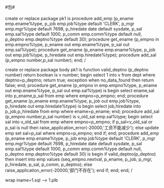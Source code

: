 ####
#包#
####
create or replace package pk1
is
procedure add_emp
(p_ename emp.ename%type,
p_job emp.job%type default 'CLERK',
p_mgr emp.mgr%type default 7698,
p_hiredate date default sysdate,
p_sal emp.sal%type default 1000,
p_comm emp.comm%type default null,
p_deptno emp.deptno%type default 30);
procedure get_ename
(p_empno in emp.empno%type,
p_ename out emp.ename%type,
p_sal out emp.sal%type);
procedure get_ename
(p_ename emp.ename%type,
p_job out emp.job%type,
p_hiredate out emp.hiredate%type);
procedure add_sal
(p_empno number,p_sal number);
end;
/

create or replace package body pk1
is
function valid_deptno
(p_deptno number)
return boolean
is
  v number;
begin
  select 1 into v from dept where deptno=p_deptno;
  return true;
exception
  when no_data_found then
    return false;
end;
procedure get_ename
(p_empno in emp.empno%type,
p_ename out emp.ename%type,
p_sal out emp.sal%type)
is
begin
  select ename,sal into p_ename,p_sal from emp where empno=p_empno;
end;
procedure get_ename
(p_ename emp.ename%type,
p_job out emp.job%type,
p_hiredate out emp.hiredate%type)
is
begin
  select job,hiredate into p_job,p_hiredate from emp where ename=p_ename;
end;
procedure add_sal
(p_empno number,p_sal number)
is
  v_old_sal emp.sal%type;
begin
  select sal into v_old_sal from emp where empno=p_empno;
  if p_sal<v_old_sal or p_sal is null then
    raise_application_error(-20000,'工资不能减少');
  else
    update emp set sal=p_sal where empno=p_empno;
  end if;
end;
procedure add_emp
(p_ename emp.ename%type,
p_job emp.job%type default 'CLERK',
p_mgr emp.mgr%type default 7698,
p_hiredate date default sysdate,
p_sal emp.sal%type default 1000,
p_comm emp.comm%type default null,
p_deptno emp.deptno%type default 30)
is
begin
  if valid_deptno(p_deptno) then
  insert into emp values
(seq_empno.nextval,
p_ename,
p_job,
p_mgr,
p_hiredate,
p_sal,
p_comm,
p_deptno);
  else
    raise_application_error(-20000,'部门不存在');
  end if;
end;
end;
/

wrap iname=1.sql --> 1.plb 
